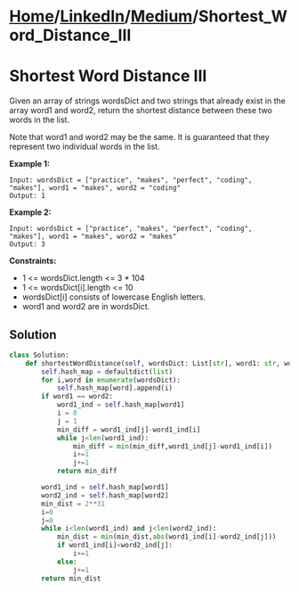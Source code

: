 # [Home](./../..)/[LinkedIn](./..)/[Medium](./)/Shortest_Word_Distance_III
<h1>Shortest Word Distance III</h1>

<p>
Given an array of strings wordsDict and two strings that already exist in the array word1 and word2, return the shortest distance between these two words in the list.

Note that word1 and word2 may be the same. It is guaranteed that they represent two individual words in the list.
</p>

<b>Example 1:</b>

    Input: wordsDict = ["practice", "makes", "perfect", "coding", "makes"], word1 = "makes", word2 = "coding"
    Output: 1

<b>Example 2:</b>
  
    Input: wordsDict = ["practice", "makes", "perfect", "coding", "makes"], word1 = "makes", word2 = "makes"
    Output: 3
    
<b>Constraints:</b>

- 1 <= wordsDict.length <= 3 * 104
- 1 <= wordsDict[i].length <= 10
- wordsDict[i] consists of lowercase English letters.
- word1 and word2 are in wordsDict.

<h2>Solution</h2>

```python
class Solution:
    def shortestWordDistance(self, wordsDict: List[str], word1: str, word2: str) -> int:
        self.hash_map = defaultdict(list)
        for i,word in enumerate(wordsDict):
            self.hash_map[word].append(i)
        if word1 == word2:
            word1_ind = self.hash_map[word1]
            i = 0
            j = 1
            min_diff = word1_ind[j]-word1_ind[i]
            while j<len(word1_ind):
                min_diff = min(min_diff,word1_ind[j]-word1_ind[i])
                i+=1
                j+=1
            return min_diff

        word1_ind = self.hash_map[word1]
        word2_ind = self.hash_map[word2]
        min_dist = 2**31
        i=0
        j=0
        while i<len(word1_ind) and j<len(word2_ind):
            min_dist = min(min_dist,abs(word1_ind[i]-word2_ind[j]))
            if word1_ind[i]<word2_ind[j]:
                i+=1
            else:
                j+=1
        return min_dist
```
